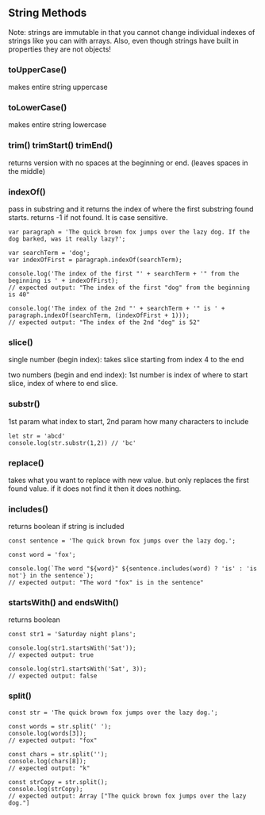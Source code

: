 ## String Methods

Note:
strings are immutable in that you cannot change individual indexes of strings like you can with arrays. Also, even though strings have built in properties they are not objects!

### toUpperCase()

makes entire string uppercase

### toLowerCase()

makes entire string lowercase

### trim() trimStart() trimEnd()

returns version with no spaces at the beginning or end. (leaves spaces in the middle)

### indexOf()

pass in substring and it returns the index of where the first substring found starts. returns -1 if not found. It is case sensitive.

```
var paragraph = 'The quick brown fox jumps over the lazy dog. If the dog barked, was it really lazy?';

var searchTerm = 'dog';
var indexOfFirst = paragraph.indexOf(searchTerm);

console.log('The index of the first "' + searchTerm + '" from the beginning is ' + indexOfFirst);
// expected output: "The index of the first "dog" from the beginning is 40"

console.log('The index of the 2nd "' + searchTerm + '" is ' + paragraph.indexOf(searchTerm, (indexOfFirst + 1)));
// expected output: "The index of the 2nd "dog" is 52"
```

### slice()

single number (begin index): takes slice starting from index 4 to the end

two numbers (begin and end index): 1st number is index of where to start slice, index of where to end slice.

### substr()

1st param what index to start, 2nd param how many characters to include

```
let str = 'abcd'
console.log(str.substr(1,2)) // 'bc'
```

### replace()

takes what you want to replace with new value. but only replaces the first found value. if it does not find it then it does nothing.

### includes()

returns boolean if string is included

```
const sentence = 'The quick brown fox jumps over the lazy dog.';

const word = 'fox';

console.log(`The word "${word}" ${sentence.includes(word) ? 'is' : 'is not'} in the sentence`);
// expected output: "The word "fox" is in the sentence"
```

### startsWith() and endsWith()

returns boolean

```
const str1 = 'Saturday night plans';

console.log(str1.startsWith('Sat'));
// expected output: true

console.log(str1.startsWith('Sat', 3));
// expected output: false

```

### split()

```
const str = 'The quick brown fox jumps over the lazy dog.';

const words = str.split(' ');
console.log(words[3]);
// expected output: "fox"

const chars = str.split('');
console.log(chars[8]);
// expected output: "k"

const strCopy = str.split();
console.log(strCopy);
// expected output: Array ["The quick brown fox jumps over the lazy dog."]
```

